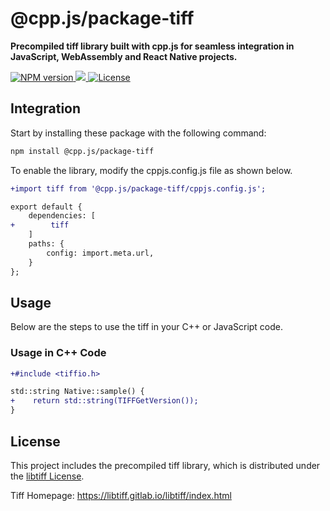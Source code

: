 # @cpp.js/package-tiff
**Precompiled tiff library built with cpp.js for seamless integration in JavaScript, WebAssembly and React Native projects.**  

<a href="https://www.npmjs.com/package/@cpp.js/package-tiff">
    <img alt="NPM version" src="https://img.shields.io/npm/v/@cpp.js/package-tiff?style=for-the-badge" />
</a>
<a href="https://gitlab.com/libtiff/libtiff">
    <img src="https://img.shields.io/badge/dynamic/json?url=https%3A%2F%2Funpkg.com%2F%40cpp.js%2Fpackage-tiff%2Fpackage.json&query=%24.nativeVersion&style=for-the-badge&label=TIFF" />
</a>
<a href="https://libtiff.gitlab.io/libtiff/project/license.html">
    <img alt="License" src="https://img.shields.io/npm/l/%40cpp.js%2Fpackage-tiff?style=for-the-badge" />
</a>

## Integration
Start by installing these package with the following command:

```sh
npm install @cpp.js/package-tiff
```

To enable the library, modify the cppjs.config.js file as shown below.
```diff
+import tiff from '@cpp.js/package-tiff/cppjs.config.js';

export default {
    dependencies: [
+        tiff
    ]
    paths: {
        config: import.meta.url,
    }
};
```

## Usage
Below are the steps to use the tiff in your C++ or JavaScript code.

### Usage in C++ Code
```diff
+#include <tiffio.h>

std::string Native::sample() {
+    return std::string(TIFFGetVersion());
}
```

## License
This project includes the precompiled tiff library, which is distributed under the [libtiff License](https://libtiff.gitlab.io/libtiff/project/license.html).

Tiff Homepage: <https://libtiff.gitlab.io/libtiff/index.html>
